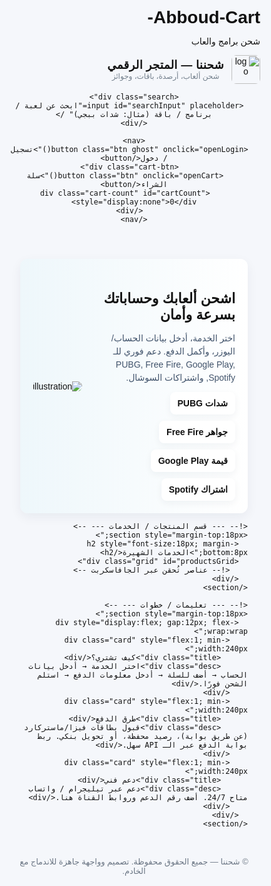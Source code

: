 # Abboud-Cart-
شحن برامج والعاب
<!doctype html>
<html lang="ar" dir="rtl">
<head>
  <meta charset="utf-8" />
  <meta name="viewport" content="width=device-width, initial-scale=1" />
  <title>متجر الشحن الرقمي — شحن ألعاب وسوشال</title>
  <style>
    /* --- Reset بسيط --- */
    * { box-sizing: border-box; margin: 0; padding: 0; }
    html,body { height:100%; font-family: "Tajawal", "Tahoma", sans-serif; background:#f5f7fb; color:#111; }
    a { text-decoration:none; color:inherit; }

    /* --- واجهة عامة --- */
    header {
      background: linear-gradient(90deg,#0f172a 0%, #0b3a6b 100%);
      color: #fff;
      padding:18px 20px;
      display:flex;
      align-items:center;
      justify-content:space-between;
      gap:12px;
    }
    .logo { display:flex; align-items:center; gap:12px; }
    .logo img { width:46px; height:46px; border-radius:8px; object-fit:cover; }
    .brand { font-weight:700; font-size:18px; letter-spacing:0.4px; }
    .search { flex:1; margin:0 18px; max-width:640px; }
    .search input {
      width:100%; padding:10px 14px; border-radius:10px; border:0; outline:none;
      box-shadow: 0 2px 6px rgba(11, 26, 46, 0.15);
    }
    nav { display:flex; gap:12px; align-items:center; }

    /* --- زر الشراء/أيقونة السلة --- */
    .btn {
      background:#06b6d4; color:#042028; padding:10px 14px; border-radius:10px; font-weight:700;
      box-shadow: 0 4px 10px rgba(6,182,212,0.15);
    }
    .btn.ghost { background:transparent; color:#fff; border:1px solid rgba(255,255,255,0.12); box-shadow:none; }

    /* --- محتوى الصفحات --- */
    .container { max-width:1150px; margin:22px auto; padding:0 20px; }
    .hero {
      background:linear-gradient(90deg,#eef7fb, #ffffff);
      padding:20px; border-radius:12px; display:flex; gap:20px; align-items:center;
      box-shadow:0 6px 18px rgba(12,32,64,0.06);
    }
    .hero .left { flex:1; }
    .hero h1 { font-size:22px; margin-bottom:8px; }
    .hero p { color:#41536b; margin-bottom:12px; line-height:1.5; }
    .quick-links { display:flex; gap:10px; flex-wrap:wrap; }
    .chip { padding:10px 12px; background:white; border-radius:8px; box-shadow:0 4px 12px rgba(12,32,64,0.05); font-weight:600; }

    /* --- أقسام المنتجات --- */
    .grid { display:grid; grid-template-columns: repeat(auto-fit,minmax(220px,1fr)); gap:14px; margin-top:18px; }
    .card {
      background:#fff; border-radius:12px; padding:14px; box-shadow:0 8px 20px rgba(12,32,64,0.06);
      display:flex; flex-direction:column; gap:10px;
    }
    .card .title { font-weight:700; font-size:15px; }
    .card .desc { color:#5b6b7a; font-size:13px; min-height:36px; }
    .price-row { display:flex; justify-content:space-between; align-items:center; gap:8px; margin-top:auto; }
    .price { font-weight:800; color:#0b3a6b; }
    .small { font-size:12px; color:#74808d; }

    /* --- سلة الشراء (شريط جانبي/مودال) --- */
    .cart-btn { position:relative; }
    .cart-count { position:absolute; top:-8px; left:-8px; background:#ff5252; color:#fff; border-radius:50%; width:20px; height:20px; display:flex; align-items:center; justify-content:center; font-size:12px; font-weight:700; }

    /* --- Footer --- */
    footer { margin-top:26px; padding:20px 0; text-align:center; color:#6b7684; font-size:13px; }

    /* --- Modal بسيط --- */
    .modal-backdrop { position:fixed; inset:0; background:rgba(2,6,23,0.45); display:none; align-items:center; justify-content:center; z-index:80; padding:18px; }
    .modal { width:100%; max-width:520px; background:#fff; border-radius:12px; padding:18px; box-shadow:0 20px 40px rgba(2,6,23,0.35); }
    .modal h3 { margin-bottom:8px; }
    .form-row { display:flex; gap:8px; margin-top:10px; }
    .form-row input, .form-row select { flex:1; padding:10px 12px; border-radius:8px; border:1px solid #e6eef7; outline:none; }

    /* --- Responsive small --- */
    @media (max-width:720px){
      .hero { flex-direction:column; align-items:flex-start; }
      .search { display:none; }
      header { padding:12px; }
    }

  </style>
</head>
<body>

  <header>
    <div class="logo">
      <img src="https://via.placeholder.com/80x80.png?text=Logo" alt="logo">
      <div>
        <div class="brand">شحننا — المتجر الرقمي</div>
        <div class="small">شحن ألعاب، أرصدة، باقات، وجوائز</div>
      </div>
    </div>

    <div class="search">
      <input id="searchInput" placeholder="ابحث عن لعبة / برنامج / باقة (مثال: شدات ببجي)" />
    </div>

    <nav>
      <button class="btn ghost" onclick="openLogin()">تسجيل / دخول</button>
      <div class="cart-btn">
        <button class="btn" onclick="openCart()">سلة الشراء</button>
        <div class="cart-count" id="cartCount" style="display:none">0</div>
      </div>
    </nav>
  </header>

  <main class="container">
    <section class="hero" aria-label="مقدمة">
      <div class="left">
        <h1>اشحن ألعابك وحساباتك بسرعة وأمان</h1>
        <p>اختر الخدمة، أدخل بيانات الحساب/اليوزر، وأكمل الدفع. دعم فوري للـ PUBG, Free Fire, Google Play, Spotify, واشتراكات السوشال.</p>
        <div class="quick-links" id="quickLinks">
          <span class="chip">شدات PUBG</span>
          <span class="chip">جواهر Free Fire</span>
          <span class="chip">قيمة Google Play</span>
          <span class="chip">اشتراك Spotify</span>
        </div>
      </div>
      <div class="right">
        <!-- مكان لإضافة صورة / رسومات -->
        <img src="https://via.placeholder.com/220x160.png?text=Top+Up" alt="illustration" style="border-radius:10px;">
      </div>
    </section>

    <!-- --- قسم المنتجات / الخدمات --- -->
    <section style="margin-top:18px;">
      <h2 style="font-size:18px; margin-bottom:8px;">الخدمات الشهيرة</h2>
      <div class="grid" id="productsGrid">
        <!-- عناصر تُحقن عبر الجافاسكربت -->
      </div>
    </section>

    <!-- --- تعليمات / خطوات --- -->
    <section style="margin-top:18px;">
      <div style="display:flex; gap:12px; flex-wrap:wrap;">
        <div class="card" style="flex:1; min-width:240px;">
          <div class="title">كيف تشتري؟</div>
          <div class="desc">اختر الخدمة → أدخل بيانات الحساب → أضف للسلة → أدخل معلومات الدفع → استلم الشحن فورًا.</div>
        </div>
        <div class="card" style="flex:1; min-width:240px;">
          <div class="title">طرق الدفع</div>
          <div class="desc">قبول بطاقات فيزا/ماستركارد (عن طريق بوابة)، رصيد محفظة، أو تحويل بنكي. ربط بوابة الدفع عبر الـ API سهل.</div>
        </div>
        <div class="card" style="flex:1; min-width:240px;">
          <div class="title">دعم فني</div>
          <div class="desc">دعم عبر تيليجرام / واتساب متاح 24/7. أضف رقم الدعم وروابط القناة هنا.</div>
        </div>
      </div>
    </section>

  </main>

  <!-- --- Footer --- -->
  <footer>
    © <span id="year"></span> شحننا — جميع الحقوق محفوظة. تصميم وواجهة جاهزة للاندماج مع الخادم.
  </footer>

  <!-- --- مودال السلة / الشراء --- -->
  <div class="modal-backdrop" id="cartModal" role="dialog" aria-hidden="true">
    <div class="modal" role="document">
      <h3>سلة الشراء</h3>
      <div id="cartItems" style="max-height:320px; overflow:auto; margin-top:10px;"></div>

      <div style="display:flex; justify-content:space-between; align-items:center; margin-top:14px;">
        <div>
          <div class="small">المجموع:</div>
          <div style="font-weight:800; font-size:18px;" id="cartTotal">0 د.ع</div>
        </div>
        <div style="display:flex; gap:8px;">
          <button class="btn ghost" onclick="closeCart()">متابعة تسوق</button>
          <button class="btn" onclick="checkout()">الدفع الآن</button>
        </div>
      </div>
    </div>
  </div>

  <!-- --- مودال تسجيل/دخول بسيط --- -->
  <div class="modal-backdrop" id="loginModal" role="dialog" aria-hidden="true">
    <div class="modal">
      <h3>تسجيل / دخول</h3>
      <p class="small">يمكنك ربط هذا النموذج بنظام المصادقة الخاص بك عبر API (Token أو session).</p>

      <div style="margin-top:8px;">
        <input id="username" placeholder="اسم المستخدم أو البريد" style="width:100%; padding:10px; border-radius:8px; border:1px solid #e9f0f6;" />
      </div>
      <div style="margin-top:8px;">
        <input id="password" placeholder="كلمة المرور" type="password" style="width:100%; padding:10px; border-radius:8px; border:1px solid #e9f0f6;" />
      </div>

      <div style="display:flex; gap:8px; justify-content:flex-end; margin-top:12px;">
        <button class="btn ghost" onclick="closeLogin()">إغلاق</button>
        <button class="btn" onclick="doLogin()">دخول</button>
      </div>
    </div>
  </div>

<script>
  // --- بيانات تجريبية للمنتجات (استبدلها بداتا من الخادم لاحقًا) ---
  const products = [
    { id: 'pubg-uc-60', title: 'شدات PUBG - 60 UC', desc: 'شحن مباشر داخل اللعبة', price: 3.5, category: 'ببجي' },
    { id: 'pubg-uc-300', title: 'شدات PUBG - 300 UC', desc: 'بأفضل سعر', price: 15.0, category: 'ببجي' },
    { id: 'ff-diamond-50', title: 'جواهر FreeFire - 50', desc: 'شحن فوري', price: 2.0, category: 'فري فاير' },
    { id: 'googleplay-10', title: 'رصيد Google Play - 10$', desc: 'قيمة رمز شحن', price: 9.8, category: 'متجر' },
    { id: 'spotify-month', title: 'Spotify Premium - شهر', desc: 'اشتراك شهري', price: 4.9, category: 'سوشال' },
    { id: 'steam-5', title: 'كود Steam - 5$', desc: 'كود إلكتروني مفعل', price: 4.7, category: 'متجر' }
  ];

  // مكونات الواجهة
  const grid = document.getElementById('productsGrid');
  const cartCountEl = document.getElementById('cartCount');
  const cartItemsEl = document.getElementById('cartItems');
  const cartTotalEl = document.getElementById('cartTotal');
  const cartModal = document.getElementById('cartModal');
  const loginModal = document.getElementById('loginModal');

  // عربة مشتريات محلية (يمكن استبدال بالتخزين في backend)
  let cart = [];

  // زر إضافة إلى السلة
  function addToCart(prodId){
    const p = products.find(x=>x.id===prodId);
    if(!p) return;
    const existing = cart.find(i=>i.id===prodId);
    if(existing) existing.qty++;
    else cart.push({ ...p, qty:1 });
    renderCartCount();
  }

  function renderProducts(list = products){
    grid.innerHTML = '';
    list.forEach(p=>{
      const card = document.createElement('div');
      card.className = 'card';
      card.innerHTML = `
        <div style="display:flex; gap:10px; align-items:center;">
          <div style="width:56px;height:56px;border-radius:8px;background:linear-gradient(90deg,#eef,#def);display:flex;align-items:center;justify-content:center;font-weight:700;">${p.category.slice(0,2)}</div>
          <div style="flex:1;">
            <div class="title">${p.title}</div>
            <div class="desc">${p.desc}</div>
          </div>
        </div>
        <div class="price-row">
          <div>
            <div class="price">${p.price} $</div>
            <div class="small">سعر تقريبي بالدولار</div>
          </div>
          <div style="display:flex; gap:8px;">
            <button class="btn ghost" onclick="quickBuy('${p.id}')">شراء سريع</button>
            <button class="btn" onclick="addToCart('${p.id}')">أضف للسلة</button>
          </div>
        </div>
      `;
      grid.appendChild(card);
    });
  }

  function renderCartCount(){
    const totalQty = cart.reduce((s,i)=>s+i.qty,0);
    if(totalQty>0){ cartCountEl.style.display='flex'; cartCountEl.textContent = totalQty; }
    else cartCountEl.style.display='none';
  }

  function openCart(){
    renderCartItems();
    cartModal.style.display='flex';
    cartModal.setAttribute('aria-hidden','false');
  }
  function closeCart(){
    cartModal.style.display='none';
    cartModal.setAttribute('aria-hidden','true');
  }

  function renderCartItems(){
    if(cart.length===0){ cartItemsEl.innerHTML = '<div class="small">السلة فارغة</div>'; cartTotalEl.textContent = '0 $'; return; }
    cartItemsEl.innerHTML = '';
    let sum = 0;
    cart.forEach(item=>{
      const row = document.createElement('div');
      row.style.display='flex'; row.style.justifyContent='space-between'; row.style.alignItems='center';
      row.style.padding='8px 0'; row.style.borderBottom='1px solid #f0f4f8';
      row.innerHTML = `
        <div style="flex:1;">
          <div style="font-weight:700">${item.title}</div>
          <div class="small">كمية: <strong>${item.qty}</strong></div>
        </div>
        <div style="text-align:left; min-width:120px;">
          <div style="font-weight:800;">${(item.price * item.qty).toFixed(2)} $</div>
          <div style="margin-top:6px; display:flex; gap:6px; justify-content:flex-end;">
            <button class="btn ghost" onclick="decreaseQty('${item.id}')">-</button>
            <button class="btn ghost" onclick="increaseQty('${item.id}')">+</button>
            <button class="btn" onclick="removeFromCart('${item.id}')">حذف</button>
          </div>
        </div>
      `;
      cartItemsEl.appendChild(row);
      sum += item.price * item.qty;
    });
    cartTotalEl.textContent = sum.toFixed(2) + ' $';
  }

  function increaseQty(id){ const it = cart.find(c=>c.id===id); if(it){ it.qty++; renderCartItems(); renderCartCount(); } }
  function decreaseQty(id){ const it = cart.find(c=>c.id===id); if(it){ it.qty = Math.max(1,it.qty-1); renderCartItems(); renderCartCount(); } }
  function removeFromCart(id){ cart = cart.filter(c=>c.id!==id); renderCartItems(); renderCartCount(); }

  // شراء سريع يفتح مودال الدفع (هنا نبقيه يضيف للسلة ويُفتَح)
  function quickBuy(id){
    addToCart(id);
    openCart();
  }

  // إجراء تسجيل دخول (نموذج تجريبي — ربط للـ API لاحقًا)
  function openLogin(){ loginModal.style.display='flex'; loginModal.setAttribute('aria-hidden','false'); }
  function closeLogin(){ loginModal.style.display='none'; loginModal.setAttribute('aria-hidden','true'); }

  function doLogin(){
    const u = document.getElementById('username').value.trim();
    const p = document.getElementById('password').value.trim();
    if(!u || !p){ alert('يرجى إدخال اسم المستخدم وكلمة المرور'); return; }
    // TODO: استبدل بالـ API: مثال fetch('/api/login', {method:'POST', body: JSON.stringify({u,p})})
    alert('تم تسجيل الدخول تجريبياً كـ: ' + u);
    closeLogin();
  }

  // الدفع — هنا نعرض نموذج تجريبي ثم "محاكاة" استدعاء بوابة الدفع
  function checkout(){
    if(cart.length===0){ alert('السلة فارغة'); return; }
    // مثال: إرسال بيانات الطلب إلى الخادم لإنشاء فاتورة، ثم توجيه المستخدم لبوابة دفع
    const order = {
      items: cart.map(i=>({id:i.id, qty:i.qty, price:i.price})),
      total: cart.reduce((s,i)=>s+i.price*i.qty,0),
      currency: 'USD',
      createdAt: new Date().toISOString()
    };
    console.log('Create order (send to server):', order);

    // TODO: استبدل هذا الجزء بطلب fetch إلى سيرفرك لإنشاء جلسة دفع
    alert('تم إنشاء الطلب محليًا (محاكاة). إجمالي: ' + order.total.toFixed(2) + ' $.\nفي نسخة الإنتاج: أرسل الطلب للسيرفر وابدأ بوابة الدفع.');

    // مسح السلة بعد الشراء (في تطبيق حقيقي انتظر تأكيد الدفع قبل التفريغ)
    cart = [];
    renderCartItems();
    renderCartCount();
    closeCart();
  }

  // تهيئة الواجهة
  document.getElementById('year').textContent = new Date().getFullYear();
  renderProducts();

  // بحث بسيط على المنتجات
  document.getElementById('searchInput').addEventListener('input', function(e){
    const q = e.target.value.trim().toLowerCase();
    if(!q) return renderProducts();
    const filtered = products.filter(p => (p.title + ' ' + p.desc + ' ' + p.category).toLowerCase().includes(q));
    renderProducts(filtered);
  });

  // نصائح للتكامل (التعليقات للمطور):
  /*
    - ربط المنتجات بقاعدة بيانات: استبدل المصفوفة `products` باستجابة fetch('/api/products').
    - تسجيل الطلبات: عند checkout استدعي endpoint مثل POST /api/orders مع بيانات العميل والعناصر.
    - بوابة الدفع: يمكن استخدام Stripe/PayPal/Paymob أو بوابة محلية. أنشئ جلسة دفع على السيرفر ثم أعد توجيه المستخدم.
    - حماية: احفظ بيانات المستخدم بجلسة server-side، ولا تحفظ بيانات الدفع على المتصفح.
    - واجهة الإدارة: أنشئ صفحة منفصلة لإضافة/تعديل المنتجات، عرض الطلبات، وإدارة الشحنات.
    - ترجمة: الملف معد للـ RTL والعربية؛ غير النصوص حسب السوق والعملة (أضف تحويل العملات إن لزم).
  */
</script>

</body>
</html>

